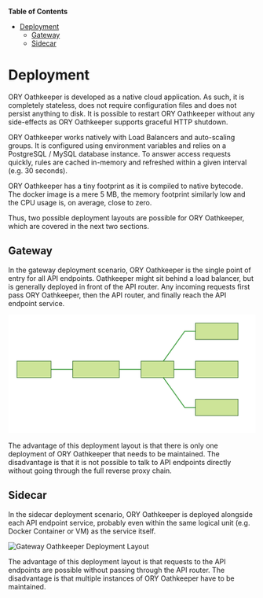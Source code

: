 

<!-- START doctoc generated TOC please keep comment here to allow auto update -->
<!-- DON'T EDIT THIS SECTION, INSTEAD RE-RUN doctoc TO UPDATE -->
**Table of Contents**

- [Deployment](#deployment)
  - [Gateway](#gateway)
  - [Sidecar](#sidecar)

<!-- END doctoc generated TOC please keep comment here to allow auto update -->

# Deployment

ORY Oathkeeper is developed as a native cloud application. As such, it is completely stateless, does not require
configuration files and does not persist anything to disk. It is possible to restart ORY Oathkeeper without any side-effects
as ORY Oathkeeper supports graceful HTTP shutdown.

ORY Oathkeeper works natively with Load Balancers and auto-scaling groups. It is configured using environment variables
and relies on a PostgreSQL / MySQL database instance. To answer access requests quickly, rules are cached in-memory
and refreshed within a given interval (e.g. 30 seconds).

ORY Oathkeeper has a tiny footprint as it is compiled to native bytecode. The docker image is a mere 5 MB, the memory
footprint similarly low and the CPU usage is, on average, close to zero.

Thus, two possible deployment layouts are possible for ORY Oathkeeper, which are covered in the next two sections.

## Gateway

In the gateway deployment scenario, ORY Oathkeeper is the single point of entry for all API endpoints. Oathkeeper might
sit behind a load balancer, but is generally deployed in front of the API router. Any incoming requests first
pass ORY Oathkeeper, then the API router, and finally reach the API endpoint service.

![Gateway Oathkeeper Deployment Layout](images/gateway_deployment.svg)

The advantage of this deployment layout is that there is only one deployment of ORY Oathkeeper that needs to be maintained.
The disadvantage is that it is not possible to talk to API endpoints directly without going through the full
reverse proxy chain.

## Sidecar

In the sidecar deployment scenario, ORY Oathkeeper is deployed alongside each API endpoint service, probably even
within the same logical unit (e.g. Docker Container or VM) as the service itself.

![Gateway Oathkeeper Deployment Layout](images/sidecar_layout.svg)

The advantage of this deployment layout is that requests to the API endpoints are possible without passing through
the API router. The disadvantage is that multiple instances of ORY Oathkeeper have to be maintained.

